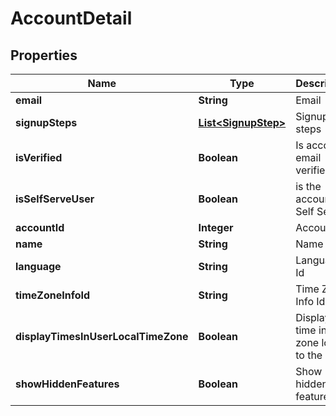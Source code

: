 
# AccountDetail

## Properties
Name | Type | Description | Notes
------------ | ------------- | ------------- | -------------
**email** | **String** | Email |  [optional]
**signupSteps** | [**List&lt;SignupStep&gt;**](SignupStep.md) | Signup steps |  [optional]
**isVerified** | **Boolean** | Is account email verified |  [optional]
**isSelfServeUser** | **Boolean** | is the account a Self Server |  [optional]
**accountId** | **Integer** | Accounts Id |  [optional]
**name** | **String** | Name |  [optional]
**language** | **String** | Language Id |  [optional]
**timeZoneInfoId** | **String** | Time Zone Info Id |  [optional]
**displayTimesInUserLocalTimeZone** | **Boolean** | Display the time in time zone local to the user |  [optional]
**showHiddenFeatures** | **Boolean** | Show hidden features |  [optional]



